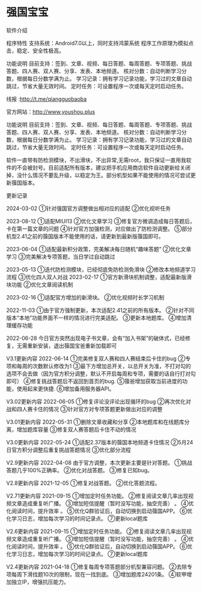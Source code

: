  # 强国宝宝  
软件介绍

程序特性
支持系统：Android7.0以上，同时支持鸿蒙系统
程序工作原理为模拟点击，稳定、安全性极高。


功能说明
目前支持：签到、文章、视频、每日答题、每周答题、专项答题、挑战答题、四人赛、双人赛、分享、发表、本地频道。
核对分数：自动判断学习分数，根据每日分数学满为止。
学习记录：拥有学习记录功能，学习过的文章自动跳过，节省大量无效时间。
定时任务：可设置程序一次或每天定时启动任务。


线报 :http://t.me/qiangguobaoba

官方网站：http://www.youshou.plus

功能说明
目前支持：签到、文章、视频、每日答题、每周答题、专项答题、挑战答题、四人赛、双人赛、分享、发表、本地频道。
核对分数：自动判断学习分数，根据每日分数学满为止。
学习记录：拥有学习记录功能，学习过的文章自动跳过，节省大量无效时间。
定时任务：可设置程序一次或每天定时启动任务。

软件一直带有防检测模块，不出滑块，不出异常,无需root，我只保证一直用我软件的不会被封号。目前适配所有版本，建议把手机应用商店软件自动更新给关闭掉，没什么情况不要乱升级，以稳定为王。部分机型如果不能使用的情况可尝试更新蔃国版本。


更新记录

2024-03-02
①针对强国官方调整做出相对应的适配
②优化视听任务

2023-08-12
①适配MIUI13
②优化文章学习
③修复官方微调造成每日答题后，卡在第一篇文章的问题
④针对官方加强检测，对应做出了防检测调整。 ⑤部分机型2.41之前的蔃国版本不能使用的话，请更新到最新版蔃国即可。


2023-06-04
①适配最新积分政策，完美解决每日随机“趣味答题”
②优化文章学习
③完美解决专项答题，当日学过自动跳过

2023-05-13
①迭代防检测模块，已经彻底免防检测免滑块
②修改本地频道学习流程
③优化四人双人对战
2023-02-17
①官方新滑块机制调整，适配最新版滑块功能
②优化文章阅读机制

2023-02-16
①适配官方增加的新滑块。
②优化视频时长学习机制

2022-11-03
①由于官方强制更新，本次适配2.41之前的所有版本。
②针对不同版本“本地”功能界面不一样的情况进行完美适配。
③更新本地题库。
④增加清理缓存功能

2022-06-28
今日官方突然出现电子书文章，会有“加入书架”的破体式，已经修复，无需重新安装，退出蔃国宝爸重新加载即可

V3.1更新内容 2022-06-14
①完美修复双人赛和四人赛结束后卡住的bug
②专项和每周的次数默认修改为1
③最下方增加总开关，以总开关为准，不打对勾的选项不会去做（因为官方积分调整，默认不开启每周和专项，需要的话自行打对勾即可）
④修复挑战答题后不返回到首页的bug.
⑤蔃爸增加获取当前进度的功能，使用起来更快捷.
⑥增加备用服务器API。

V3.02更新内容 2022-06-05
①修复评论没评论出现循环的bug
②再次优化对战和四人赛卡住的情况
③针对官方对专项答题更新做出对应的调整

V3.01更新内容 2022-05-31
①删除文章收藏和分享
②本地题库和在线题库分离，增加题库容量
③修复双人赛答题后卡住不动的情况

V3.0更新内容 2022-05-24
①适配2.37版本的蔃国本地频道卡住情况
②5月24日官方积分调整后重复挑战答题情况
③优化部分流程

V2.9更新内容 2022-04-08
由于官方调整，本次更新主要是针对答题。
①挑战答题几乎100%正确率。
②优化对战答题。
③修复已知bug。

V2.8更新内容 2021-12-05
①修复对战答题。
②优化答题流程。

V2.71更新内容 2021-09-15
①增加定时任务功能。
②修复阅读文章几率出现视频文章造成重复听广播。
③增加短信提醒（暂时没写功能，抽空完善） 。
④优化阅读时间，提升效率 。
⑤优化Q群验证后，自动切换到启动蔃国APP。
⑥优化学习日志，增加每次学习的时间记录点。
⑦更新local题库


V2.6更新内容 2021-09-15
①增加定时任务功能。
②修复阅读文章几率出现视频文章造成重复听广播。
③增加短信提醒（暂时没写功能，抽空完善） 。
④优化阅读时间，提升效率 。
⑤优化Q群验证后，自动切换到启动蔃国APP。
⑥优化学习日志，增加每次学习的时间记录点。
⑦更新local题库


V2.4更新内容 2021-04-18
①修复每周专项答题部分机型兼容问题。
②去除专项每周下滑找题10次的限制，现在一找到底。
③增加题库24201条。
④软甲增加独立IP，增强抗压能力。
